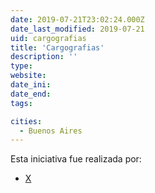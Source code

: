 ```yaml
---
date: 2019-07-21T23:02:24.000Z
date_last_modified: 2019-07-21
uid: cargografias
title: 'Cargografias'
description: ''
type: 
website: 
date_ini: 
date_end: 
tags:

cities: 
  - Buenos Aires
---
```


Esta iniciativa fue realizada por:

- [X](/organizaciones/iniciativa)
